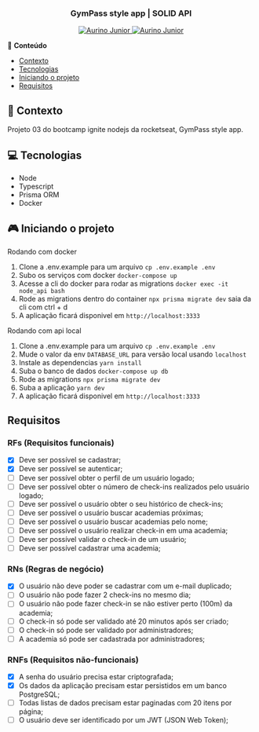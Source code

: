 <div align="center">
   <h3>GymPass style app | SOLID API</h3>
</div>

<p align="center">
   <a href="https://www.instagram.com/aurigod97/">
      <img alt="Aurino Junior" src="https://img.shields.io/badge/-aurigod97-0390fc?style=flat&logo=Instagram&logoColor=white&color=blue" />
   </a>
    <a href="https://www.linkedin.com/in/aurino-junior-7718a4158/">
      <img alt="Aurino Junior" src="https://img.shields.io/badge/-Aurino%20Junior-0390fc?style=flat&logo=Linkedin&logoColor=white&color=blue" />
   </a>
</p>

📍 **Conteúdo**

- [Contexto](#blue_book-contexto)
- [Tecnologias](#computer-tecnologias)
- [Iniciando o projeto](#video_game-iniciando-o-projeto)
- [Requisitos](#requisitos)

## :blue_book: Contexto

Projeto 03 do bootcamp ignite nodejs da rocketseat, GymPass style app.

## :computer: Tecnologias

- Node
- Typescript
- Prisma ORM
- Docker

## :video_game: Iniciando o projeto

Rodando com docker

1. Clone a .env.example para um arquivo `cp .env.example .env`
2. Subo os serviços com docker `docker-compose up`
3. Acesse a cli do docker para rodar as migrations `docker exec -it node_api bash`
4. Rode as migrations dentro do container `npx prisma migrate dev` saia da cli com ctrl + d
5. A aplicação ficará disponivel em `http://localhost:3333`

Rodando com api local

1. Clone a .env.example para um arquivo `cp .env.example .env`
2. Mude o valor da env `DATABASE_URL` para versão local usando `localhost`
3. Instale as dependencias `yarn install`
4. Suba o banco de dados `docker-compose up db`
5. Rode as migrations `npx prisma migrate dev`
6. Suba a aplicação `yarn dev`
7. A aplicação ficará disponivel em `http://localhost:3333`

## Requisitos

### RFs (Requisitos funcionais)

- [x] Deve ser possível se cadastrar;
- [x] Deve ser possível se autenticar;
- [ ] Deve ser possível obter o perfil de um usuário logado;
- [ ] Deve ser possível obter o número de check-ins realizados pelo usuário logado;
- [ ] Deve ser possível o usuário obter o seu histórico de check-ins;
- [ ] Deve ser possível o usuário buscar academias próximas;
- [ ] Deve ser possível o usuário buscar academias pelo nome;
- [ ] Deve ser possível o usuário realizar check-in em uma academia;
- [ ] Deve ser possível validar o check-in de um usuário;
- [ ] Deve ser possível cadastrar uma academia;

### RNs (Regras de negócio)

- [x] O usuário não deve poder se cadastrar com um e-mail duplicado;
- [ ] O usuário não pode fazer 2 check-ins no mesmo dia;
- [ ] O usuário não pode fazer check-in se não estiver perto (100m) da academia;
- [ ] O check-in só pode ser validado até 20 minutos após ser criado;
- [ ] O check-in só pode ser validado por administradores;
- [ ] A academia só pode ser cadastrada por administradores;

### RNFs (Requisitos não-funcionais)

- [x] A senha do usuário precisa estar criptografada;
- [x] Os dados da aplicação precisam estar persistidos em um banco PostgreSQL;
- [ ] Todas listas de dados precisam estar paginadas com 20 itens por página;
- [ ] O usuário deve ser identificado por um JWT (JSON Web Token);

